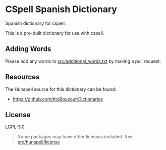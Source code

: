 # CSpell Spanish Dictionary

Spanish dictionary for cspell.

This is a pre-built dictionary for use with cspell.

<!--- @@inject: ../../static/requirements.md --->

<!--- @@inject: ./static/install.md --->

<!--- @@inject: ../../static/contributing.md --->

## Adding Words

Please add any words to [src/additional_words.txt](https://github.com/streetsidesoftware/cspell-dicts/blob/main/dictionaries/es_ES/src/additional_words.txt) by making a pull request.

## Resources

The Hunspell source for this dictionary can be found:

- https://github.com/titoBouzout/Dictionaries

## License

LGPL-3.0

> Some packages may have other licenses included.
> See [src/hunspell/license](https://github.com/streetsidesoftware/cspell-dicts/blob/main/dictionaries/src/hunspell/license)

<!--- @@inject: ../../static/footer.md --->
